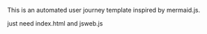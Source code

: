 This is an automated user journey template inspired by mermaid.js.

just need index.html and jsweb.js
